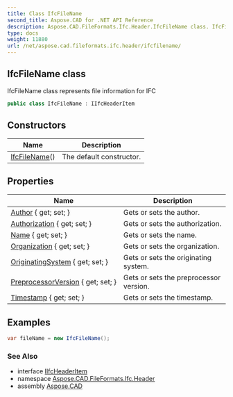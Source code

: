 ```yaml
---
title: Class IfcFileName
second_title: Aspose.CAD for .NET API Reference
description: Aspose.CAD.FileFormats.Ifc.Header.IfcFileName class. IfcFileName class represents file information for IFC
type: docs
weight: 11880
url: /net/aspose.cad.fileformats.ifc.header/ifcfilename/
---
```

## IfcFileName class

IfcFileName class represents file information for IFC

```csharp
public class IfcFileName : IIfcHeaderItem
```

## Constructors

| Name | Description |
| --- | --- |
| [IfcFileName](ifcfilename/)() | The default constructor. |

## Properties

| Name | Description |
| --- | --- |
| [Author](../../aspose.cad.fileformats.ifc.header/ifcfilename/author/) { get; set; } | Gets or sets the author. |
| [Authorization](../../aspose.cad.fileformats.ifc.header/ifcfilename/authorization/) { get; set; } | Gets or sets the authorization. |
| [Name](../../aspose.cad.fileformats.ifc.header/ifcfilename/name/) { get; set; } | Gets or sets the name. |
| [Organization](../../aspose.cad.fileformats.ifc.header/ifcfilename/organization/) { get; set; } | Gets or sets the organization. |
| [OriginatingSystem](../../aspose.cad.fileformats.ifc.header/ifcfilename/originatingsystem/) { get; set; } | Gets or sets the originating system. |
| [PreprocessorVersion](../../aspose.cad.fileformats.ifc.header/ifcfilename/preprocessorversion/) { get; set; } | Gets or sets the preprocessor version. |
| [Timestamp](../../aspose.cad.fileformats.ifc.header/ifcfilename/timestamp/) { get; set; } | Gets or sets the timestamp. |

## Examples

```csharp
var fileName = new IfcFileName();
```

### See Also

* interface [IIfcHeaderItem](../iifcheaderitem/)
* namespace [Aspose.CAD.FileFormats.Ifc.Header](../../aspose.cad.fileformats.ifc.header/)
* assembly [Aspose.CAD](../../)


